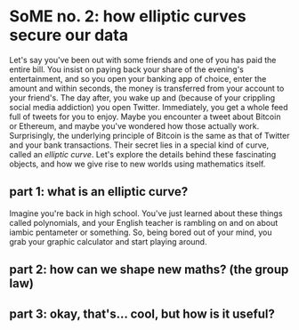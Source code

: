 # SoME no. 2: how elliptic curves secure our data

Let's say you've been out with some friends and one of you has paid the entire
bill. You insist on paying back your share of the evening's entertainment, and
so you open your banking app of choice, enter the amount and within seconds, the
money is transferred from your account to your friend's. The day after, you wake
up and (because of your crippling social media addiction) you open Twitter.
Immediately, you get a whole feed full of tweets for you to enjoy. Maybe you
encounter a tweet about Bitcoin or Ethereum, and maybe you've wondered how those
actually work. Surprisingly, the underlying principle of Bitcoin is the same as
that of Twitter and your bank transactions. Their secret lies in a special kind
of curve, called an *elliptic curve*. Let's explore the details behind these
fascinating objects, and how we give rise to new worlds using mathematics itself.

## part 1: what is an elliptic curve?

Imagine you're back in high school. You've just learned about these things
called polynomials, and your English teacher is rambling on and on about iambic
pentameter or something. So, being bored out of your mind, you grab your graphic
calculator and start playing around.

## part 2: how can we shape new maths? (the group law)

## part 3: okay, that's... cool, but how is it useful?
